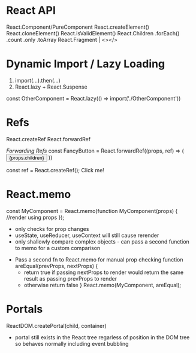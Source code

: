 # React API
React.Component/PureComponent
React.createElement()
React.cloneElement()
React.isValidElement()
React.Children
.forEach() .count .only .toArray
React.Fragment | <></>


# Dynamic Import / Lazy Loading
1. import(...).then(...)
2. React.lazy + React.Suspense

const OtherComponent = React.lazy(() => import('./OtherComponent'))
<Suspense fallback={}>
  <OtherComponent />
</Suspense>

# Refs
React.createRef
React.forwardRef

*Forwarding Refs*
const FancyButton = React.forwardRef((props, ref) => (
  <button ref={ref} className="FancyButton">
    {props.children}
  </button>
))

const ref = React.createRef();
<FancyButton ref={ref}>Click me!</FancyButton>

# React.memo
const MyComponent = React.memo(function MyComponent(props) {
  //render using props
});

- only checks for prop changes
- useState, useReducer, useContext will still cause rerender
- only shallowly compare complex objects - can pass a second function to memo for a custom comparison

* Pass a second fn to React.memo for manual prop checking
function areEqual(prevProps, nextProps) {
  - return true if passing nextProps to render would return the same result as passing prevProps to render
  - otherwise return false
}
React.memo(MyComponent, areEqual);


# Portals
ReactDOM.createPortal(child, container)
- portal still exists in the React tree regarless of position in the DOM tree so behaves normally including event bubbling